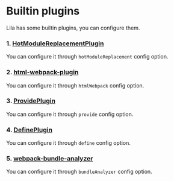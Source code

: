 # Builtin plugins 

Lila has some builtin plugins, you can configure them.

### 1. [HotModuleReplacementPlugin](https://webpack.js.org/plugins/hot-module-replacement-plugin/) 

You can configure it through `hotModuleReplacement` config option.

### 2. [html-webpack-plugin](https://github.com/jantimon/html-webpack-plugin)

You can configure it through `htmlWebpack` config option.

### 3. [ProvidePlugin](https://webpack.js.org/plugins/provide-plugin/)

You can configure it through `provide` config option.

### 4. [DefinePlugin](https://webpack.js.org/plugins/define-plugin/)

You can configure it through `define` config option.

### 5. [webpack-bundle-analyzer](https://github.com/webpack-contrib/webpack-bundle-analyzer)

You can configure it through `bundleAnalyzer` config option.
